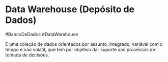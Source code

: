 
# Data Warehouse (Depósito de Dados)

#BancoDeDados #DataWarehouse

É uma coleção de dados orientados por assunto, integrado, variável com o tempo e não volátil, que tem por objetivo dar suporte aos processos de tomada de decisões.


